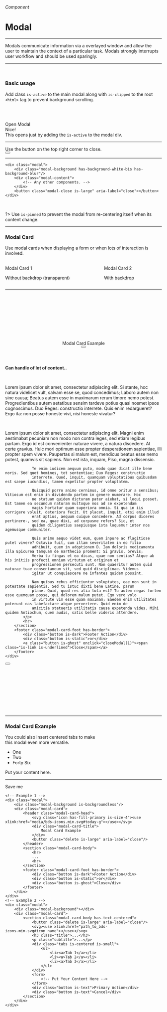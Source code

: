 <h6 class="is-uppercase is-dimmed has-text-weight-medium is-size-6 is-size-7-mobile">Component</h6>
<h1 class="title is-size-2-mobile">Modal</h1>
<hr class="is-visible is-size-3">
<p class="is-size-4 has-text-dark">
    <span class="has-text-weight-semibold">Modals</span> communicate information via a overlayed window and allow the user to maintain the context of a particular task. Modals strongly interrupts user workflow and should be used sparingly.</span>
</p>
<hr class="is-visible is-size-3"><br>

<h3 class="title is-family-primary">Basic usage</h3>

Add class `is-active` to the main modal along with `is-clipped` to the root `<html>` tag to prevent background scrolling.

<br><br>
<div class="box is-raised is-large has-text-centered is-marginless is-radiusless-b">
    <div onclick="openModal('')" class="button is-beefy is-dark is-outlined">Open Modal</div>
</div>
<div id="js-modal" class="modal">
    <div class="modal-background has-background-white-bis has-background-blur" onclick="closeModal('')"></div>
    <div class="modal-content has-text-centered">
        <div class="title is-spaced is-1 is-size-1-mobile has-text-centered">Nice!</div>
        <div class="subtitle is-5 is-size-6-mobile">This opens just by adding the <code>is-active</code> to the modal div.</div>
        <hr>
        <span class="tag has-text-grey">Use the button on the top right corner to close.</span>
    </div>
    <button onclick="closeModal('')" class="modal-close is-huge" aria-label="close"></button>
</div>
<hr class="is-marginless is-visible">

    <div class="modal">
        <div class="modal-background has-background-white-bis has-background-blur"/>
        <div class="modal-content">
            <!-- Any other components. -->
        </div>
        <button class="modal-close is-large" aria-label="close"></button>
    </div>
<br>

?> Use `is-pinned` to prevent the modal from re-centering itself when its content change.

<hr class="is-size-1 is-visible">

<h3 class="title is-family-primary">Modal Card</h3>

Use modal cards when displaying a form or when lots of interaction is involved.

<br>

<div class="box is-raised is-large has-text-centered is-marginless is-radiusless-b">
    <div class="columns is-centered">
        <div class="column is-narrow">
            <div onclick="openModal(1)" class="button is-dark is-beefy">Modal Card 1</div>
            <p class="is-size-6 is-dimmed mt-2">Without backdrop (transparent)</p>
        </div>
        <div class="column is-narrow">
            <div onclick="openModal(2)" class="button is-primary is-beefy">Modal Card 2</div>
            <p class="is-size-6 is-dimmed mt-2">With backdrop</p>
        </div>
    </div>
</div>
<hr class="is-marginless is-visible">
<div id="js-modal1" class="modal">
    <div class="modal-background is-backgroundless" onclick="closeModal(1)"></div>
    <div class="modal-card">
        <header class="modal-card-head has-border">
            <svg class="icon has-fill-primary is-size-4"><use xlink:href="media/bds-icons.min.svg#today-g"></use></svg>
            <div class="modal-card-title">
                Modal Card Example
            </div>
            <button onclick="closeModal(1)" class="delete is-large" aria-label="close"/>
        </header>
        <section class="modal-card-body has-background-white">
            <p><strong>Can handle of lot of content..</strong></p>
            <br>
            <p>
                Lorem ipsum dolor sit amet, consectetur adipiscing elit. Si stante, hoc natura videlicet vult, salvam esse se, quod
                concedimus; Laboro autem non sine causa; Beatus autem esse in maximarum rerum timore nemo potest. Progredientibus autem
                aetatibus sensim tardeve potius quasi nosmet ipsos cognoscimus. Duo Reges: constructio interrete. Quis enim redargueret?
                Ergo ita: non posse honeste vivi, nisi honeste vivatur?
            </p>
            <br>
            <p>
                Lorem ipsum dolor sit amet, consectetur adipiscing elit. Magni enim aestimabat pecuniam non modo non contra leges, sed
                etiam legibus partam. Ergo id est convenienter naturae vivere, a natura discedere. At certe gravius. Huic mori optimum
                esse propter desperationem sapientiae, illi propter spem vivere. Paupertas si malum est, mendicus beatus esse nemo
                potest, quamvis sit sapiens. Non est ista, inquam, Piso, magna dissensio.
                
                Te enim iudicem aequum puto, modo quae dicat ille bene noris. Sed quot homines, tot sententiae; Duo Reges: constructio
                interrete. Quod, inquit, quamquam voluptatibus quibusdam est saepe iucundius, tamen expetitur propter voluptatem.
                
                Quicquid porro animo cernimus, id omne oritur a sensibus; Vitiosum est enim in dividendo partem in genere numerare. Hoc
                ne statuam quidem dicturam pater aiebat, si loqui posset. Est tamen ea secundum naturam multoque nos ad se expetendam
                magis hortatur quam superiora omnia. Si qua in iis corrigere voluit, deteriora fecit. Ut placet, inquit, etsi enim illud
                erat aptius, aequum cuique concedere. Ad corpus diceres pertinere-, sed ea, quae dixi, ad corpusne refers? Sic, et
                quidem diligentius saepiusque ista loquemur inter nos agemusque communiter.
                
                Quis animo aequo videt eum, quem inpure ac flagitiose putet vivere? Octavio fuit, cum illam severitatem in eo filio
                adhibuit, quem in adoptionem D. Iam doloris medicamenta illa Epicurea tamquam de narthecio proment: Si gravis, brevis;
                Verba tu fingas et ea dicas, quae non sentias? Atque ab his initiis profecti omnium virtutum et originem et
                progressionem persecuti sunt. Non quaeritur autem quid naturae tuae consentaneum sit, sed quid disciplinae. Videmus
                igitur ut conquiescere ne infantes quidem possint.
                
                Nam quibus rebus efficiuntur voluptates, eae non sunt in potestate sapientis. Sed tu istuc dixti bene Latine, parum
                plane. Quid, quod res alia tota est? Tu autem negas fortem esse quemquam posse, qui dolorem malum putet. Ego vero volo
                in virtute vim esse quam maximam; Eaedem enim utilitates poterunt eas labefactare atque pervertere. Quid enim de
                amicitia statueris utilitatis causa expetenda vides. Mihi quidem Antiochum, quem audis, satis belle videris attendere.
            </p>
            <hr>
        </section>
        <footer class="modal-card-foot has-border">
            <div class="button is-dark">Footer Action</div>
            <div class="button is-static">or</div>
            <a class="button is-ghost" onclick="closeModal(1)"><span class="is-link is-underlined">Close</span></a>
        </footer>
    </div>
</div>
<div id="js-modal2" class="modal">
    <div class="modal-background" onclick="closeModal(2)"></div>
    <div class="modal-card">
        <section class="modal-card-body has-text-centered">
            <button onclick="closeModal(2)" class="delete is-large" aria-label="close"></button>
            <div class="modal-card-title mb-4">
                <svg class="icon is-size-3 has-fill-primary"><use xlink:href="media/bds-icons.min.svg#chart"></use></svg>
                <hr class="is-marginless is-wavy">
                <h3 class="title is-family-primary has-text-weight-bold has-text-centered">Modal Card Example</h3>
            </div>
            <p class="subtitle is-5">You could also insert centered tabs to make<br>this modal even more versatile.</p>
            <div class="tabs is-centered">
                <ul>
                    <li class="is-active"><a>One</a></li>
                    <li><a>Two</a></li>
                    <li><a>Forty Six</a></li>
                </ul>
            </div>
            <form class="mt-5">
                <div class="py-6 is-size-4 has-text-grey-light has-text-weight-medium">
                    Put your content here.
                </div>
            </form>
            <hr class="is-visible my-5">
            <div class="button is-primary is-rounded px-6 is-beefy">Save me</div>
        </section>
    </div>
</div>

    <!-- Example 1 -->
    <div class="modal">
        <div class="modal-background is-backgroundless"/>
        <div class="modal-card">
            <header class="modal-card-head">
                <svg class="icon has-fill-primary is-size-4"><use xlink:href="media/bds-icons.min.svg#today-g"></use></svg>
                <div class="modal-card-title">
                    Modal Card Example
                </div>
                <button class="delete is-large" aria-label="close"/>
            </header>
            <section class="modal-card-body">
                <hr>
                ...
                <hr>
            </section>
            <footer class="modal-card-foot has-border">
                <div class="button is-dark">Footer Action</div>
                <div class="button is-static">or</div>
                <div class="button is-ghost">Close</div>
            </footer>
        </div>
    </div>
    <!-- Example 2 -->
    <div class="modal">
        <div class="modal-background"></div>
        <div class="modal-card">
            <section class="modal-card-body has-text-centered">
                <button class="delete is-large" aria-label="close"/>
                <svg><use xlink:href="path_to_bds-icons.min.svg#icon_name"></use></svg>
                <h3 class="title">...</h3>
                <p class="subtitle">...</p>
                <div class="tabs is-centered is-small">
                    <ul>
                        <li><a>Tab 1</a></li>
                        <li><a>Tab 2</a></li>
                        <li><a>Tab 3</a></li>
                    </ul>
                </div>
                <form>
                    <!-- Put Your Content Here -->
                </form>
                <div class="button is-text">Primary Action</div>
                <div class="button is-text">Cancel</div>
            </section>
        </div>
    </div>
<br>
